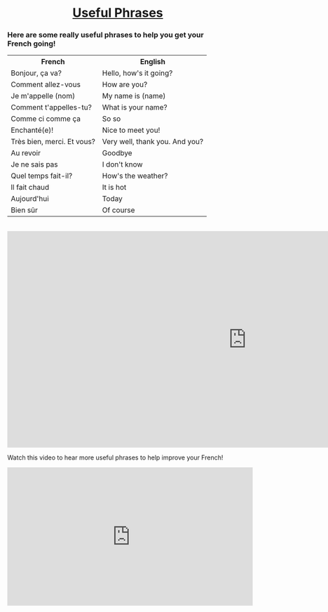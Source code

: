   <h1 align="center"><u>Useful Phrases</u></h1>
<h3>Here are some really useful phrases to help you get your French going!</h3>
<table style="width:100%">
  <tr>
    <th>French</th>
    <th>English</th> 
  </tr>
  <tr>
    <td>Bonjour, ça va?</td>
    <td>Hello, how's it going?</td> 
  </tr>
  <tr>
    <td>Comment allez-vous</td>
    <td>How are you?</td> 
  </tr>
   <tr>
    <td>Je m'appelle (nom)</td>
    <td>My name is (name)</td> 
  </tr>
  <tr>
    <td>Comment t'appelles-tu?</td>
    <td>What is your name?</td> 
  </tr>
  <tr>
    <td>Comme ci comme ça</td>
    <td>So so</td> 
  </tr>
  <tr>
    <td>Enchanté(e)!</td>
    <td>Nice to meet you!</td> 
  </tr>
  <tr>
    <td>Très bien, merci. Et vous?</td>
    <td>Very well, thank you. And you?</td> 
  </tr>
   <tr>
    <td>Au revoir</td>
    <td>Goodbye</td> 
  </tr>
  <tr>
    <td>Je ne sais pas</td>
    <td>I don't know</td> 
  </tr>
  <tr>
    <td>Quel temps fait-il?</td>
    <td>How's the weather?</td> 
  </tr>
  <tr>
    <td>Il fait chaud</td>
    <td>It is hot</td> 
  </tr>
  <tr>
    <td>Aujourd'hui</td>
    <td>Today</td> 
  </tr>
  <tr>
    <td>Bien sûr</td>
    <td>Of course</td> 
  </tr>
</table>
<br>
<iframe src="https://h5p.org/h5p/embed/411711" width="1090" height="493" frameborder="0" allowfullscreen="allowfullscreen"></iframe><script src="https://h5p.org/sites/all/modules/h5p/library/js/h5p-resizer.js" charset="UTF-8"></script>
<br>
<p>Watch this video to hear more useful phrases to help improve your French!</p>
<iframe width="560" height="315" src="https://www.youtube.com/embed/mDMFi381mVU" frameborder="0" allow="accelerometer; autoplay; encrypted-media; gyroscope; picture-in-picture" allowfullscreen></iframe>
